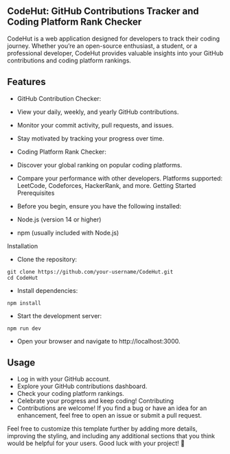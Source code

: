 ## CodeHut: GitHub Contributions Tracker and Coding Platform Rank Checker
CodeHut is a web application designed for developers to track their coding journey. Whether you’re an open-source enthusiast, a student, or a professional developer, CodeHut provides valuable insights into your GitHub contributions and coding platform rankings.

## Features
- GitHub Contribution Checker:
- View your daily, weekly, and yearly GitHub contributions.
- Monitor your commit activity, pull requests, and issues.
- Stay motivated by tracking your progress over time.
- Coding Platform Rank Checker:
- Discover your global ranking on popular coding platforms.
- Compare your performance with other developers.
Platforms supported: LeetCode, Codeforces, HackerRank, and more.
Getting Started
Prerequisites
- Before you begin, ensure you have the following installed:

- Node.js (version 14 or higher)
- npm (usually included with Node.js)

Installation
- Clone the repository:
```
git clone https://github.com/your-username/CodeHut.git
cd CodeHut
```

- Install dependencies:
```
npm install
```

- Start the development server:
```
npm run dev
```
- Open your browser and navigate to http://localhost:3000.
## Usage
- Log in with your GitHub account.
- Explore your GitHub contributions dashboard.
- Check your coding platform rankings.
- Celebrate your progress and keep coding!
Contributing
- Contributions are welcome! If you find a bug or have an idea for an enhancement, feel free to open an issue or submit a pull request.

Feel free to customize this template further by adding more details, improving the styling, and including any additional sections that you think would be helpful for your users. Good luck with your project! 🚀